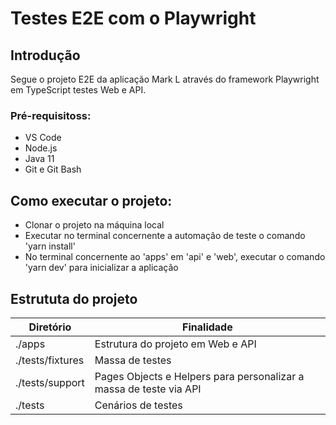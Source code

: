 # Testes E2E com o Playwright

## Introdução
Segue o projeto E2E da aplicação Mark L através do framework Playwright em TypeScript testes Web e API.

### Pré-requisitoss:
* VS Code
* Node.js
* Java 11
* Git e Git Bash

## Como executar o projeto:
* Clonar o projeto na máquina local
* Executar no terminal concernente a automação de teste o comando 'yarn install'
* No terminal concernente ao 'apps' em 'api' e 'web', executar o comando 'yarn dev' para inicializar a aplicação

## Estrututa do projeto
| Diretório            | Finalidade                                                           |
| ---------------------| ---------------------------------------------------------------------|
| ./apps               | Estrutura do projeto em Web e API                                    |
| ./tests/fixtures     | Massa de testes                                                      |
| ./tests/support      | Pages Objects e Helpers para personalizar a massa de teste via API   |
| ./tests              | Cenários de testes                                                   |